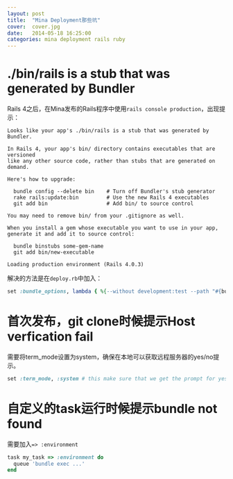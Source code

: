 ```yaml
---
layout: post
title:  "Mina Deployment那些坑"
cover:  cover.jpg
date:   2014-05-18 16:25:00
categories: mina deployment rails ruby
---
```


# ./bin/rails is a stub that was generated by Bundler

Rails 4之后，在Mina发布的Rails程序中使用`rails console production`，出现提示：

```
Looks like your app's ./bin/rails is a stub that was generated by Bundler.

In Rails 4, your app's bin/ directory contains executables that are versioned
like any other source code, rather than stubs that are generated on demand.

Here's how to upgrade:

  bundle config --delete bin    # Turn off Bundler's stub generator
  rake rails:update:bin         # Use the new Rails 4 executables
  git add bin                   # Add bin/ to source control

You may need to remove bin/ from your .gitignore as well.

When you install a gem whose executable you want to use in your app,
generate it and add it to source control:

  bundle binstubs some-gem-name
  git add bin/new-executable

Loading production environment (Rails 4.0.3)
```

解决的方法是在`deploy.rb`中加入：

```ruby
set :bundle_options, lambda { %{--without development:test --path "#{bundle_path}" --deployment} }
```

# 首次发布，git clone时候提示Host verfication fail

需要将term_mode设置为system，确保在本地可以获取远程服务器的yes/no提示。

```ruby
set :term_mode, :system # this make sure that we get the prompt for yes/no
```

# 自定义的task运行时候提示bundle not found

需要加入`=> :environment`

```ruby
task my_task => :environment do
  queue 'bundle exec ...'
end
```